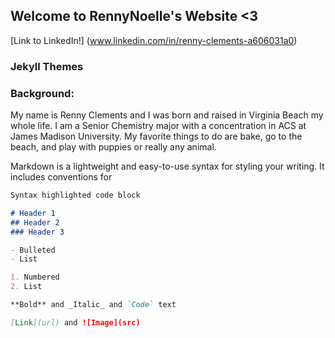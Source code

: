 ## Welcome to RennyNoelle's Website <3

[Link to LinkedIn!] (www.linkedin.com/in/renny-clements-a606031a0) 

### Jekyll Themes

### Background:
My name is Renny Clements and I was born and raised in Virginia Beach my whole life. I am a Senior Chemistry major with a concentration in ACS at James Madison University. My favorite things to do are bake, go to the beach, and play with puppies or really any animal.

Markdown is a lightweight and easy-to-use syntax for styling your writing. It includes conventions for

```markdown
Syntax highlighted code block

# Header 1
## Header 2
### Header 3

- Bulleted
- List

1. Numbered
2. List

**Bold** and _Italic_ and `Code` text

[Link](url) and ![Image](src)
```








